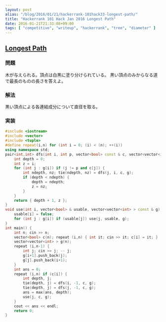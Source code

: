 ```yaml
---
layout: post
alias: "/blog/2016/01/21/hackerrank-101hack33-longest-path/"
title: "Hackerrank 101 Hack Jan 2016 Longest Path"
date: 2016-01-21T21:33:08+09:00
tags: [ "competitive", "writeup", "hackerrank", "tree", "diameter" ]
---
```


## [Longest Path](https://www.hackerrank.com/contests/101hack33/challenges/longest-path)

### 問題

木が与えられる。頂点は白黒に塗り分けられている。
黒い頂点のみからなる道で最長のものの長さを答えよ。

### 解法

黒い頂点による各連結成分について直径を取る。

### 実装

``` c++
#include <iostream>
#include <vector>
#include <tuple>
#define repeat(i,n) for (int i = 0; (i) < (n); ++(i))
using namespace std;
pair<int,int> dfs(int i, int p, vector<bool> const & c, vector<vector<int> > const & g) {
    int depth = 0;
    int z = i;
    for (int j : g[i]) if (j != p and c[j]) {
        int ndepth, nz; tie(ndepth, nz) = dfs(j, i, c, g);
        if (depth < ndepth) {
            depth = ndepth;
            z = nz;
        }
    }
    return { depth + 1, z };
}
void use(int i, vector<bool> & usable, vector<vector<int> > const & g) {
    usable[i] = false;
    for (int j : g[i]) if (usable[j]) use(j, usable, g);
}
int main() {
    int n; cin >> n;
    vector<bool> c(n); repeat (i,n) { int it; cin >> it; c[i] = it; }
    vector<vector<int> > g(n);
    repeat (i,n-1) {
        int j; cin >> j; -- j;
        g[i+1].push_back(j);
        g[j].push_back(i+1);
    }
    int ans = 0;
    repeat (i,n) if (c[i]) {
        int depth, j;
        tie(depth, j) = dfs(i, -1, c, g);
        tie(depth, j) = dfs(j, -1, c, g);
        ans = max(ans, depth);
        use(j, c, g);
    }
    cout << ans << endl;
    return 0;
}
```
